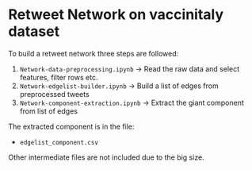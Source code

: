 # Retweet Network on vaccinitaly dataset

To build a retweet network three steps are followed:
1. `Network-data-preprocessing.ipynb` -> Read the raw data and select features, filter rows etc.
2. `Network-edgelist-builder.ipynb` -> Build a list of edges from preprocessed tweets 
3. `Network-component-extraction.ipynb` -> Extract the giant component from list of edges

The extracted component is in the file:
* `edgelist_component.csv`

Other intermediate files are not included due to the big size.
